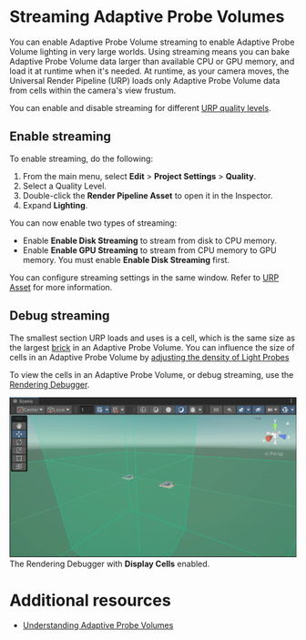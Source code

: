 # Streaming Adaptive Probe Volumes

You can enable Adaptive Probe Volume streaming to enable Adaptive Probe Volume lighting in very large worlds. Using streaming means you can bake Adaptive Probe Volume data larger than available CPU or GPU memory, and load it at runtime when it's needed. At runtime, as your camera moves, the Universal Render Pipeline (URP) loads only Adaptive Probe Volume data from cells within the camera's view frustum.

You can enable and disable streaming for different [URP quality levels](birp-onboarding/quality-settings-location.md).

## Enable streaming

To enable streaming, do the following:

1. From the main menu, select **Edit** > **Project Settings** > **Quality**.
2. Select a Quality Level.
3. Double-click the **Render Pipeline Asset** to open it in the Inspector.
4. Expand **Lighting**.

You can now enable two types of streaming:

- Enable **Enable Disk Streaming** to stream from disk to CPU memory.
- Enable **Enable GPU Streaming** to stream from CPU memory to GPU memory. You must enable **Enable Disk Streaming** first.

You can configure streaming settings in the same window. Refer to [URP Asset](universalrp-asset.md) for more information.

## Debug streaming

The smallest section URP loads and uses is a cell, which is the same size as the largest [brick](probevolumes-concept.md) in an Adaptive Probe Volume. You can influence the size of cells in an Adaptive Probe Volume by [adjusting the density of Light Probes](probevolumes-changedensity.md)

To view the cells in an Adaptive Probe Volume, or debug streaming, use the [Rendering Debugger](features/rendering-debugger.md).

![](Images/probe-volumes/probevolumes-debug-displayprobecells.PNG)<br/>
The Rendering Debugger with **Display Cells** enabled.

# Additional resources

* [Understanding Adaptive Probe Volumes](probevolumes-concept.md)
